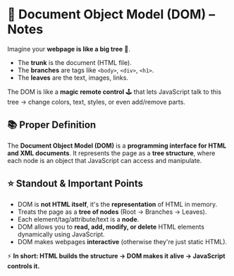 # 📖 Document Object Model (DOM) – Notes

Imagine your **webpage is like a big tree** 🌳.
* The **trunk** is the document (HTML file).
* The **branches** are tags like `<body>`, `<div>`, `<h1>`.
* The **leaves** are the text, images, links. 

The DOM is like a **magic remote control** 🕹️ that lets JavaScript talk to this tree → change colors, text, styles, or even add/remove parts.

## 📚 Proper Definition
The **Document Object Model (DOM)** is a **programming interface for HTML and XML documents**. It represents the page as a **tree structure**, where each node is an object that JavaScript can access and manipulate.

## ⭐ Standout & Important Points
* DOM is **not HTML itself**, it's the **representation** of HTML in memory.
* Treats the page as a **tree of nodes** (Root → Branches → Leaves).
* Each element/tag/attribute/text is a **node**.
* DOM allows you to **read, add, modify, or delete** HTML elements dynamically using JavaScript.
* DOM makes webpages **interactive** (otherwise they're just static HTML).

⚡ **In short: HTML builds the structure → DOM makes it alive → JavaScript controls it.**
